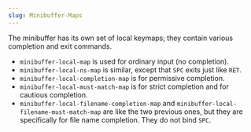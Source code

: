 ```yaml
---
slug: Minibuffer-Maps
---
```


The minibuffer has its own set of local keymaps; they contain various completion and exit commands.

*   `minibuffer-local-map` is used for ordinary input (no completion).
*   `minibuffer-local-ns-map` is similar, except that `SPC` exits just like `RET`.
*   `minibuffer-local-completion-map` is for permissive completion.
*   `minibuffer-local-must-match-map` is for strict completion and for cautious completion.
*   `minibuffer-local-filename-completion-map` and `minibuffer-local-filename-must-match-map` are like the two previous ones, but they are specifically for file name completion. They do not bind `SPC`.
